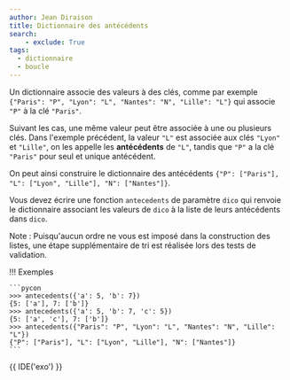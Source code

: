 ```yaml
---
author: Jean Diraison
title: Dictionnaire des antécédents
search:
    - exclude: True
tags:
  - dictionnaire
  - boucle
---
```

Un dictionnaire associe des valeurs à des clés, comme par exemple `{"Paris": "P", "Lyon": "L", "Nantes": "N", "Lille": "L"}` qui associe `"P"` à la clé `"Paris"`. 

Suivant les cas, une même valeur peut être associée à une ou plusieurs clés. Dans l'exemple précédent, la valeur `"L"` est associée aux clés `"Lyon"` et `"Lille"`, on les appelle les **antécédents** de `"L"`, tandis que `"P"` a la clé `"Paris"` pour seul et unique antécédent.

On peut ainsi construire le dictionnaire des antécédents `{"P": ["Paris"], "L": ["Lyon", "Lille"], "N": ["Nantes"]}`.

Vous devez écrire une fonction `antecedents` de paramètre `dico` qui renvoie le dictionnaire associant les valeurs de `dico` à la liste de leurs antécédents dans `dico`.


Note : Puisqu'aucun ordre ne vous est imposé dans la construction des listes, une étape supplémentaire de tri est réalisée lors des tests de validation.

!!! Exemples

    ```pycon
    >>> antecedents({'a': 5, 'b': 7})
    {5: ['a'], 7: ['b']}
    >>> antecedents({'a': 5, 'b': 7, 'c': 5})
    {5: ['a', 'c'], 7: ['b']}
    >>> antecedents({"Paris": "P", "Lyon": "L", "Nantes": "N", "Lille": "L"})
    {"P": ["Paris"], "L": ["Lyon", "Lille"], "N": ["Nantes"]}
    ```

{{ IDE('exo') }}
